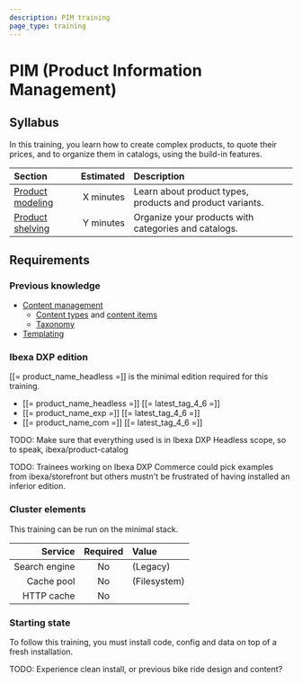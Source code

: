 ```yaml
---
description: PIM training
page_type: training
---
```


# PIM (Product Information Management)

## Syllabus

In this training, you learn how to create complex products, to quote their prices, and to organize them in catalogs, using the build-in features.

| Section                                     | Estimated | Description                                               |
|:--------------------------------------------|----------:|:----------------------------------------------------------|
| [Product modeling](011_product_modeling.md) | X minutes | Learn about product types, products and product variants. |
| [Product shelving](012_product_shelving.md) | Y minutes | Organize your products with categories and catalogs.      |

## Requirements

### Previous knowledge

- [Content management](content_management.md)
  - [Content types](content_types.md) and [content items](content_model.md#content-items)
  - [Taxonomy](taxonomy.md)
- [Templating](templating.md)

### Ibexa DXP edition

[[= product_name_headless =]] is the minimal edition required for this training.

- [[= product_name_headless =]] [[= latest_tag_4_6 =]]
- [[= product_name_exp =]] [[= latest_tag_4_6 =]]
- [[= product_name_com =]] [[= latest_tag_4_6 =]]

TODO: Make sure that everything used is in Ibexa DXP Headless scope, so to speak, ibexa/product-catalog

TODO: Trainees working on Ibexa DXP Commerce could pick examples from ibexa/storefront but others mustn't be frustrated of having installed an inferior edition.

### Cluster elements

This training can be run on the minimal stack.

|       Service | Required | Value        |
|--------------:|:--------:|:-------------|
| Search engine |    No    | (Legacy)     |
|    Cache pool |    No    | (Filesystem) |
|    HTTP cache |    No    |              |

### Starting state

To follow this training, you must install code, config and data on top of a fresh installation.

TODO: Experience clean install, or previous bike ride design and content?
